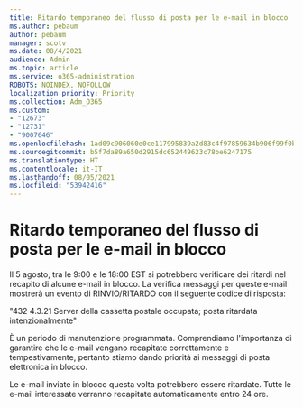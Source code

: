 ```yaml
---
title: Ritardo temporaneo del flusso di posta per le e-mail in blocco
ms.author: pebaum
author: pebaum
manager: scotv
ms.date: 08/4/2021
audience: Admin
ms.topic: article
ms.service: o365-administration
ROBOTS: NOINDEX, NOFOLLOW
localization_priority: Priority
ms.collection: Adm_O365
ms.custom:
- "12673"
- "12731"
- "9007646"
ms.openlocfilehash: 1ad09c906060e0ce117995839a2d83c4f97859634b906f99f0b6c0d72a4efa9e
ms.sourcegitcommit: b5f7da89a650d2915dc652449623c78be6247175
ms.translationtype: HT
ms.contentlocale: it-IT
ms.lasthandoff: 08/05/2021
ms.locfileid: "53942416"
---
```

# <a name="temporary-mail-flow-delay-for-bulk-emails"></a>Ritardo temporaneo del flusso di posta per le e-mail in blocco

Il 5 agosto, tra le 9:00 e le 18:00 EST si potrebbero verificare dei ritardi nel recapito di alcune e-mail in blocco. La verifica messaggi per queste e-mail mostrerà un evento di RINVIO/RITARDO con il seguente codice di risposta:

"432 4.3.21 Server della cassetta postale occupata; posta ritardata intenzionalmente"

È un periodo di manutenzione programmata. Comprendiamo l'importanza di garantire che le e-mail vengano recapitate correttamente e tempestivamente, pertanto stiamo dando priorità ai messaggi di posta elettronica in blocco. 

Le e-mail inviate in blocco questa volta potrebbero essere ritardate. Tutte le e-mail interessate verranno recapitate automaticamente entro 24 ore.
